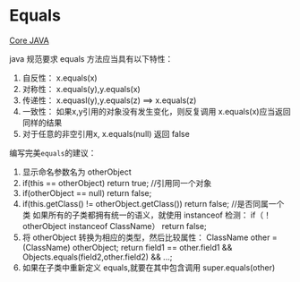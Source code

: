 Equals
===
[Core JAVA]()

java 规范要求 equals 方法应当具有以下特性：

1. 自反性： x.equals(x)
2. 对称性： x.equals(y),y.equals(x)
3. 传递性： x.equasl(y),y.equals(z) ==> x.equals(z)
4. 一致性： 如果x,y引用的对象没有发生变化，则反复调用 x.equals(x)应当返回同样的结果
5. 对于任意的非空引用x, x.equals(null) 返回 false

编写完美`equals`的建议：

1. 显示命名参数名为 otherObject
2. if(this == otherObject) return true;   //引用同一个对象
3. if(otherObject == null) return false;
4. if(this.getClass() != otherObject.getClass()) return false;   //是否同属一个类
	如果所有的子类都拥有统一的语义，就使用 instanceof 检测： if（！otherObject instanceof ClassName） return false;
5. 将 otherObject 转换为相应的类型，然后比较属性：
	ClassName other = (ClassName) otherObject;
	return field1 == other.field1
		&& Objects.equals(field2,other.field2)
		&& ...;
6. 如果在子类中重新定义 equals,就要在其中包含调用 super.equals(other)



